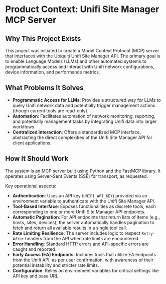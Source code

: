 # Product Context: Unifi Site Manager MCP Server

## Why This Project Exists
This project was initiated to create a Model Context Protocol (MCP) server that interfaces with the Ubiquiti Unifi Site Manager API. The primary goal is to enable Language Models (LLMs) and other automated systems to programmatically access and interact with Unifi network configurations, device information, and performance metrics.

## What Problems It Solves
- **Programmatic Access for LLMs**: Provides a structured way for LLMs to query Unifi network data and potentially trigger management actions (though current tools are read-only).
- **Automation**: Facilitates automation of network monitoring, reporting, and potentially management tasks by integrating Unifi data into larger workflows.
- **Centralized Interaction**: Offers a standardized MCP interface, abstracting the direct complexities of the Unifi Site Manager API for client applications.

## How It Should Work
The system is an MCP server built using Python and the FastMCP library. It operates using Server-Sent Events (SSE) for transport, as requested.

Key operational aspects:
- **Authentication**: Uses an API key (`UNIFI_API_KEY`) provided via an environment variable to authenticate with the Unifi Site Manager API.
- **Tool-Based Interface**: Exposes functionalities as discrete tools, each corresponding to one or more Unifi Site Manager API endpoints.
- **Automatic Pagination**: For API endpoints that return lists of items (e.g., hosts, sites, devices), the server automatically handles pagination to fetch and return all available results in a single tool call.
- **Rate Limiting Resilience**: The server includes logic to respect `Retry-After` headers from the API when rate limits are encountered.
- **Error Handling**: Standard HTTP errors and API-specific errors are caught and reported.
- **Early Access (EA) Endpoints**: Includes tools that utilize EA endpoints from the Unifi API, as per user confirmation, with awareness of their potential instability and stricter rate limits.
- **Configuration**: Relies on environment variables for critical settings like API key and base URL. 